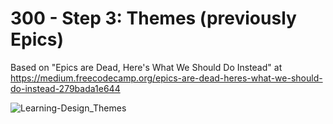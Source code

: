 # 300 - Step 3: Themes (previously Epics)

Based on "Epics are Dead, Here's What We Should Do Instead" at https://medium.freecodecamp.org/epics-are-dead-heres-what-we-should-do-instead-279bada1e644

![Learning-Design_Themes](https://user-images.githubusercontent.com/1499433/228242444-0799f2cb-debe-41a1-a066-063b07355ff0.png)
